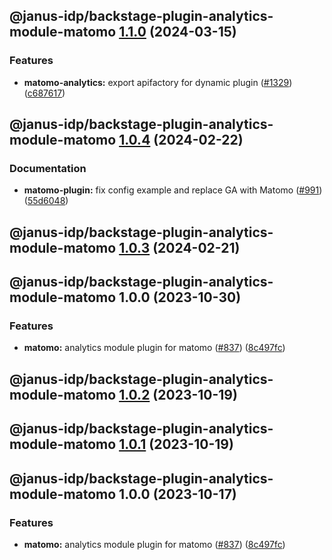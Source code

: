 ## @janus-idp/backstage-plugin-analytics-module-matomo [1.1.0](https://github.com/janus-idp/backstage-plugins/compare/@janus-idp/backstage-plugin-analytics-module-matomo@1.0.4...@janus-idp/backstage-plugin-analytics-module-matomo@1.1.0) (2024-03-15)


### Features

* **matomo-analytics:** export apifactory for dynamic plugin ([#1329](https://github.com/janus-idp/backstage-plugins/issues/1329)) ([c687617](https://github.com/janus-idp/backstage-plugins/commit/c6876177f062878801e798ea0193126a28f9fa08))

## @janus-idp/backstage-plugin-analytics-module-matomo [1.0.4](https://github.com/janus-idp/backstage-plugins/compare/@janus-idp/backstage-plugin-analytics-module-matomo@1.0.3...@janus-idp/backstage-plugin-analytics-module-matomo@1.0.4) (2024-02-22)


### Documentation

* **matomo-plugin:** fix config example and replace GA with Matomo ([#991](https://github.com/janus-idp/backstage-plugins/issues/991)) ([55d6048](https://github.com/janus-idp/backstage-plugins/commit/55d6048c3490dfc6db9a3ebc4103ed505eeaaaf4))

## @janus-idp/backstage-plugin-analytics-module-matomo [1.0.3](https://github.com/janus-idp/backstage-plugins/compare/@janus-idp/backstage-plugin-analytics-module-matomo@1.0.2...@janus-idp/backstage-plugin-analytics-module-matomo@1.0.3) (2024-02-21)

## @janus-idp/backstage-plugin-analytics-module-matomo 1.0.0 (2023-10-30)


### Features

* **matomo:** analytics module plugin for matomo ([#837](https://github.com/janus-idp/backstage-plugins/issues/837)) ([8c497fc](https://github.com/janus-idp/backstage-plugins/commit/8c497fcd588c492f4d21bb686bcdd796691f0c90))

## @janus-idp/backstage-plugin-analytics-module-matomo [1.0.2](https://github.com/janus-idp/backstage-plugins/compare/@janus-idp/backstage-plugin-analytics-module-matomo@1.0.1...@janus-idp/backstage-plugin-analytics-module-matomo@1.0.2) (2023-10-19)

## @janus-idp/backstage-plugin-analytics-module-matomo [1.0.1](https://github.com/janus-idp/backstage-plugins/compare/@janus-idp/backstage-plugin-analytics-module-matomo@1.0.0...@janus-idp/backstage-plugin-analytics-module-matomo@1.0.1) (2023-10-19)

## @janus-idp/backstage-plugin-analytics-module-matomo 1.0.0 (2023-10-17)


### Features

* **matomo:** analytics module plugin for matomo ([#837](https://github.com/janus-idp/backstage-plugins/issues/837)) ([8c497fc](https://github.com/janus-idp/backstage-plugins/commit/8c497fcd588c492f4d21bb686bcdd796691f0c90))
